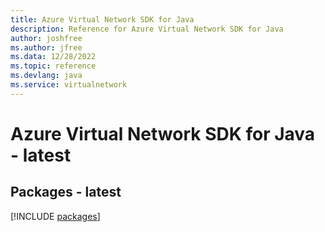 ```yaml
---
title: Azure Virtual Network SDK for Java
description: Reference for Azure Virtual Network SDK for Java
author: joshfree
ms.author: jfree
ms.data: 12/28/2022
ms.topic: reference
ms.devlang: java
ms.service: virtualnetwork
---
```

# Azure Virtual Network SDK for Java - latest
## Packages - latest
[!INCLUDE [packages](virtual-network-index.md)]
